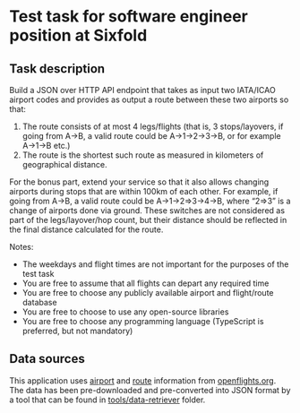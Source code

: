 # Test task for software engineer position at Sixfold
## Task description
Build a JSON over HTTP API endpoint that takes as input two IATA/ICAO airport codes and provides as output a route between these two airports so that:

1) The route consists of at most 4 legs/flights (that is, 3 stops/layovers, if going from A->B, a valid route could be A->1->2->3->B, or for example A->1->B etc.)
1) The route is the shortest such route as measured in kilometers of geographical distance.

For the bonus part, extend your service so that it also allows changing airports during stops that are within 100km of each other. For example, if going from A->B, a valid route could be A->1->2=>3->4->B, where “2=>3” is a change of airports done via ground. These switches are not considered as part of the legs/layover/hop count, but their distance should be reflected in the final distance calculated for the route.

Notes:
* The weekdays and flight times are not important for the purposes of the test task
* You are free to assume that all flights can depart any required time
* You are free to choose any publicly available airport and flight/route database
* You are free to choose to use any open-source libraries
* You are free to choose any programming language (TypeScript is preferred, but not mandatory)

## Data sources
This application uses [airport](https://openflights.org/data.html#airport) and [route](https://openflights.org/data.html#route) information from [openflights.org](https://openflights.org). The data has been pre-downloaded and pre-converted into JSON format by a tool that can be found in [tools/data-retriever](https://github.com/dmitri-trofimov/six-fold.test-task/tree/main/tools/data_retriever) folder.